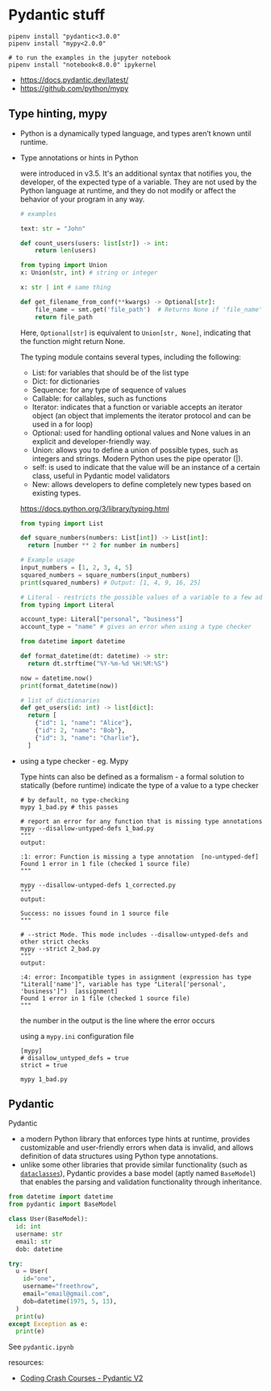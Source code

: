 # Pydantic stuff

```shell
pipenv install "pydantic<3.0.0"
pipenv install "mypy<2.0.0"

# to run the examples in the jupyter notebook
pipenv install "notebook<8.0.0" ipykernel
```

* <https://docs.pydantic.dev/latest/>
* <https://github.com/python/mypy>

## Type hinting, mypy

* Python is a dynamically typed language, and types aren’t known until runtime.
* Type annotations or hints in Python

  were introduced in v3.5. It's an additional syntax that notifies you, the developer, of the expected type of a variable. They are not used by the Python language at runtime, and they do not modify or affect the behavior of your program in any way.

  ```python
  # examples

  text: str = "John"

  def count_users(users: list[str]) -> int:
      return len(users)
  
  from typing import Union
  x: Union(str, int) # string or integer

  x: str | int # same thing

  def get_filename_from_conf(**kwargs) -> Optional[str]:
      file_name = smt.get('file_path')  # Returns None if 'file_name' is not present.
      return file_path
  ```
  
  Here, `Optional[str]` is equivalent to `Union[str, None]`, indicating that the function might return None.

  The typing module contains several types, including the following:

  * List: for variables that should be of the list type
  * Dict: for dictionaries
  * Sequence: for any type of sequence of values
  * Callable: for callables, such as functions
  * Iterator: indicates that a function or variable accepts an iterator object (an object that implements the iterator protocol and can be used in a for loop)
  * Optional: used for handling optional values and None values in an explicit and developer-friendly way.
  * Union: allows you to define a union of possible types, such as integers and strings. Modern Python uses the pipe operator (|).
  * self: is used to indicate that the value will be an instance of a certain class, useful in Pydantic model validators
  * New: allows developers to define completely new types based on existing types.

  <https://docs.python.org/3/library/typing.html>

  ```python
  from typing import List

  def square_numbers(numbers: List[int]) -> List[int]:
    return [number ** 2 for number in numbers]

  # Example usage
  input_numbers = [1, 2, 3, 4, 5]
  squared_numbers = square_numbers(input_numbers)
  print(squared_numbers) # Output: [1, 4, 9, 16, 25]
  ```

  ```python
  # Literal - restricts the possible values of a variable to a few admissible states
  from typing import Literal

  account_type: Literal["personal", "business"]
  account_type = "name" # gives an error when using a type checker
  ```

  ```python
  from datetime import datetime

  def format_datetime(dt: datetime) -> str:
    return dt.strftime("%Y-%m-%d %H:%M:%S")
  
  now = datetime.now()
  print(format_datetime(now))
  ```

  ```python
  # list of dictionaries
  def get_users(id: int) -> list[dict]:
    return [
      {"id": 1, "name": "Alice"},
      {"id": 2, "name": "Bob"},
      {"id": 3, "name": "Charlie"},
    ]
  ```

* using a type checker - eg. Mypy

  Type hints can also be defined as a formalism - a formal solution to statically (before runtime) indicate the type of a value to a type checker

  ```shell
  # by default, no type-checking
  mypy 1_bad.py # this passes

  # report an error for any function that is missing type annotations
  mypy --disallow-untyped-defs 1_bad.py
  """
  output:

  :1: error: Function is missing a type annotation  [no-untyped-def]
  Found 1 error in 1 file (checked 1 source file)
  """

  mypy --disallow-untyped-defs 1_corrected.py
  """
  output:

  Success: no issues found in 1 source file
  """

  # --strict Mode. This mode includes --disallow-untyped-defs and other strict checks
  mypy --strict 2_bad.py
  """
  output:

  :4: error: Incompatible types in assignment (expression has type "Literal['name']", variable has type "Literal['personal', 'business']")  [assignment]
  Found 1 error in 1 file (checked 1 source file)
  """
  ```

  the number in the output is the line where the error occurs

  using a `mypy.ini` configuration file

  ```text
  [mypy]
  # disallow_untyped_defs = true
  strict = true
  ```

  ```shell
  mypy 1_bad.py
  ```

## Pydantic

Pydantic

* a modern Python library that enforces type hints at runtime, provides customizable and user-friendly errors when data is invalid, and allows definition of data structures using Python type annotations.
* unlike some other libraries that provide similar functionality (such as [`dataclasses`](https://docs.python.org/3/library/dataclasses.html)), Pydantic provides a base model (aptly named `BaseModel`) that enables the parsing and validation functionality through inheritance.

```python
from datetime import datetime
from pydantic import BaseModel

class User(BaseModel):
  id: int
  username: str
  email: str
  dob: datetime

try:
  u = User(
    id="one",
    username="freethrow",
    email="email@gmail.com",
    dob=datetime(1975, 5, 13),
  )
  print(u)
except Exception as e:
  print(e)
```

See `pydantic.ipynb`

resources:

* [Coding Crash Courses - Pydantic V2](https://www.youtube.com/watch?v=7aBRk_JP-qY)
